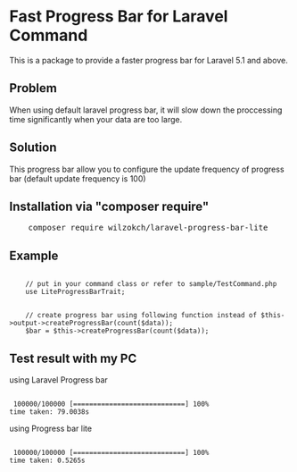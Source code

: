 Fast Progress Bar for Laravel Command
=========================
This is a package to provide a faster progress bar for Laravel 5.1 and above. 

Problem
--------
When using default laravel progress bar, it will slow down the proccessing time significantly when your data are too large.

Solution
--------
This progress bar allow you to configure the update frequency of progress bar (default update frequency is 100)

Installation via "composer require"
--------
<pre>
    composer require wilzokch/laravel-progress-bar-lite
</pre>

Example
--------
<pre><code>
    // put in your command class or refer to sample/TestCommand.php
    use LiteProgressBarTrait;
</code></pre>
<pre><code>
    // create progress bar using following function instead of $this->output->createProgressBar(count($data));
	$bar = $this->createProgressBar(count($data));
</code></pre>

Test result with my PC
--------

using Laravel Progress bar
<pre><code>
 100000/100000 [============================] 100%
time taken: 79.0038s
</code></pre>
	
using Progress bar lite
<pre><code>
 100000/100000 [============================] 100%
time taken: 0.5265s
</code></pre>